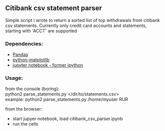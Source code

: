 ## Citibank csv statement parser

Simple script i wrote to return a sorted list of top withdrawals from citibank csv statements. 
Currently only credit card accounts and statements, starting with 'ACCT' are supported  

### Dependencies:  
- [Pandas](http://pandas.pydata.org)
- [python-matplotlib](http://matplotlib.org/users/installing.html)
- [jupyter notebook - former ipython](https://jupyter.readthedocs.org/en/latest/install.html)

### Usage:  
from the console (boring):  
python2 parse_statements.py </dir/to/statements.csv> <currency>  
example: python2 parse_statements.py /home/myuser RUR  

from the browser:
- start jupyer notebook, load citibank_csv_parser.ipynb  
- run the cells  


